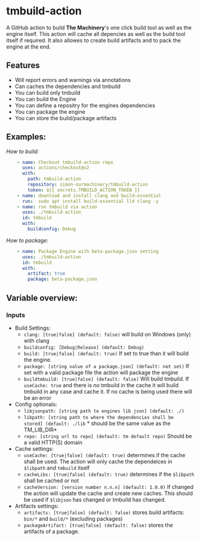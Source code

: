 # tmbuild-action

A GitHub action to build **The Machinery**'s one click build tool as well as the engine itself. This action will cache all depencies as well as the build tool itself if required. It also allowes to create build artifacts and to pack the engine at the end.

## Features
- Will report errors and warnings via annotations
- Can caches the dependencies and tmbuild
- You can build only tmbuild
- You can build the Engine
- You can define a repositry for the engines dependencies
- You can package the engine
- You can store the build/package artifacts


## Examples:

*How to build:*

```yaml
    - name: Checkout tmbuild-action repo
      uses: actions/checkout@v2
      with:
        path: tmbuild-action
        repository: simon-ourmachinery/tmbuild-action
        token: ${{ secrets.TMBUILD_ACTION_TOKEN }}
    - name: download and install clang and build-essential
      run:  sudo apt install build-essential lld clang -y
    - name: run tmbuild via action
      uses: ./tmbuild-action
      id: tmbuild
      with:
        buildconfig: Debug
```

*How to package:*

```yaml
    - name: Package Engine with beta-package.json setting
      uses: ./tmbuild-action
      id: tmbuild
      with:
        artifact: true
        package: beta-package.json
```

## Variable overview:

### Inputs

- Build Settings:
  - `clang: [true|false] (default: false)` will build on Windows (only) with clang
  - `buildconfig: [Debug|Release] (default: Debug)` 
  - `build: [true|false] (default: true)` If set to true than it will build the engine.
  - `package: [string value of a package.json] (default: not set)` If set with a valid package file the action will package the engine
  - `buildtmbuild: [true|false] (default: false)` Will build tmbuild. If `useCache: true` and there is *no* tmbuild in the cache it will build tmbuild in any case and cache it. If no cache is being used there will be an error
- Config optionals:
  - `libjsonpath: [string path to engines lib json] (default: ./)`
  - `libpath: [string path to where the dependencies shall be stored] (default: ./lib` * should be the same value as the TM_LIB_DIR*
  - `repo: [string url to repo] (default: tm default repo)` Should be a valid HTTP(S) domain
- Cache settings:
  - `useCache: [true|false] (default: true)` determines if the cache shall be used. The action will only cache the dependeices in `$libpath` and `tmbuild` itself
  - `cacheLibs: [true|false] (default: true)` determines if the `$libpath` shall be cached or not
  - `cacheVersion: [version number n.n.n] (default: 1.0.0)` If changed the action will update the cache and create new caches. This should be used if `$libjson` has changed or tmbuild has changed.
- Artifacts settings:
  - `artifacts: [true|false] (default: false)` stores build artifacts: `bin/*` and `build/*` (excluding packages)
  - `packageArtifact: [true|false] (default: false)` stores the artifacts of a package.